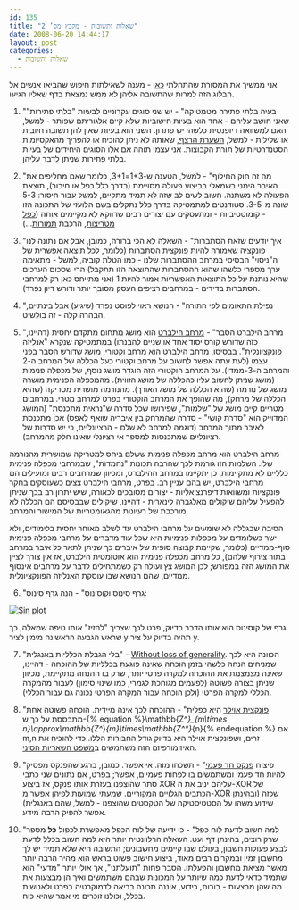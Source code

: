 ```yaml
---
id: 135
title: "שאלות ותשובות - מקבץ מס’ 2"
date: 2008-06-20 14:44:17
layout: post
categories: 
  - שאלות ותשובות
---
```

אני ממשיך את המסורת שהתחלתי <a href="http://www.gadial.net/2007/12/27/questions_and_answers_1/">כאן</a> - מענה לשאילתות חיפוש שהביאו אנשים אל הבלוג הזה למרות שהתשובה אליהן לא ממש נמצאת בדף שאליו הגיעו.

1) "בעיה בלתי פתירה מטמטיקה" - יש שני סוגים עקרוניים לבעיות "בלתי פתירות" שאני חושב עליהם - אחד הוא בעיות חישוביות שלא קיים אלגוריתם שפותר - למשל, האם למשוואה דיופנטית כלשהי יש פתרון. השני הוא בעיות שאין להן תשובה חיובית או שלילית - למשל, <a href="http://he.wikipedia.org/wiki/%D7%94%D7%A9%D7%A2%D7%A8%D7%AA_%D7%94%D7%A8%D7%A6%D7%A3">השערת הרצף</a>, שאותה לא ניתן להוכיח או להפריך מהאקסיומות הסטנדרטיות של תורת הקבוצות. אני עצמי תוהה אם אלו הסוגים היחידים של בעיות בלתי פתירות שניתן לדבר עליהן.

2) "מה זה חוק החילוף" - למשל, הטענה ש-1+3=3+1, כלומר שאם מחליפים את האיבר הימני בשמאלי בביצוע פעולה מסויימת (בדרך כלל כפל או חיבור), תוצאת הפעולה לא משתנה. חשוב לשים לב שזה לא תמיד מתקיים, למשל עבור חיסור: 5-3 שונה מ-3-5. סטודנטים למתמטיקה בדרך כלל נתקלים בשם הלועזי של התכונה הזו - קומוטטיביות - ומתעסקים עם יצורים רבים שדווקא לא מקיימים אותה (<a href="http://he.wikipedia.org/wiki/%D7%9B%D7%A4%D7%9C_%D7%9E%D7%98%D7%A8%D7%99%D7%A6%D7%95%D7%AA">כפל מטריצות</a>, הרכבת <a href="http://he.wikipedia.org/wiki/%D7%AA%D7%9E%D7%95%D7%A8%D7%94_(%D7%9E%D7%AA%D7%9E%D7%98%D7%99%D7%A7%D7%94)">תמורות</a>...)

3) "איך יודעים שזאת הסתברות" - השאלה לא הכי ברורה, כמובן, אבל אם נתונה לנו פונקציה שאמורה להיות פונקצית הסתברות (כלומר, לכל תוצאה אפשרית של ה"ניסוי" הבסיסי במרחב ההסתברות שלנו - כמו הטלת קוביה, למשל - מתאימה ערך מספרי כלשהו שהוא ההסתברות שהתוצאה הזו תתקבל) הרי שסכום הערכים שהיא נותנת על כל התוצאות האפשריות אמור להיות 1 (אני מתייחס כאן רק למרחבי הסתברות בדידים - במרחבים רציפים העסק מסובך יותר ודורש דיון נפרד).

4) "נפילת התאומים לפי התורה" - הנושא ראוי לפוסט נפרד (שיגיע) אבל בינתיים, הבהרה קלה - זה בולשיט.

5) "מרחב הילברט הסבר" - <a href="http://he.wikipedia.org/wiki/%D7%9E%D7%A8%D7%97%D7%91_%D7%94%D7%99%D7%9C%D7%91%D7%A8%D7%98">מרחב הילברט</a> הוא מושג מתחום מתקדם יחסית (דהיינו, כזה שדורש קורס יסוד אחד או שניים להבנתו) במתמטיקה שנקרא "אנליזה פונקציונלית". בבסיסו, מרחב הילברט הוא מרחב וקטורי, מושג שדורש הסבר בפני עצמו (לעת עתה אפשר לחשוב על מרחב וקטורי כעל הכללה של המרחב ה-2 והמרחב ה-3-ממדי). על המרחב הוקטורי הזה הוגדר מושג נוסף, של מכפלה פנימית (מושג שניתן לחשוב עליו כהכללה של מושג הזווית). מהמכפלה הפנימית מושרה מושג של נורמה (שהוא הכללה של מושג האורך). מהנורמה מושרית מטריקה (שהיא הכללה של מרחק), מה שהופך את המרחב הוקטורי בפרט למרחב מטרי. במרחבים מטריים קיים מושג של "שלמות", שפירושו שכל סדרה ש"נראית מתכנסת" (המושג המדוייק הוא "סדרת קושי" - סדרה שהמרחק בין איבריה שואף לאפס) אכן מתכנסת לאיבר מתוך המרחב (דוגמה למרחב לא שלם - הרציונליים, כי יש סדרות של רציונליים שמתכנסות למספר אי רציונלי שאינו חלק מהמרחב).

מרחב הילברט הוא מרחב מכפלה פנימית ששלם ביחס למטריקה שמושרית מהנורמה שלו. השלמות הזו גורמת לכך שהרבה תכונות "נחמדות", שבמרחבי מכפלה פנימית כלליים לא מתקיימות, כן יתקיימו במרחב ההילברט, ומכיוון שמרחבים רבים ומועילים הם מרחבי הילברט, יש בהם עניין רב. בפרט, מרחבי הילברט צצים כשעוסקים בחקר פונקציות ומשוואות דיפרנציאליות - יצורים מסובכים לכאורה, שיש יתרון רב בכך שניתן להפעיל עליהם שיקולים מאלגברה לינארית - דהיינו, שיקולים שבבסיסם הם הכללה לא מורכבת של רעיונות מהגאומטריות של המישור והמרחב.

הסיבה שבגללה לא שומעים על מרחבי הילברט עד לשלב מאוחר יחסית בלימודים, ולא ישר כשלומדים על מכפלות פנימיות היא שכל עוד מדברים על מרחבי מכפלה פנימית סוף-ממדיים (כלומר, שקיימת קבוצה סופית של איברים כך שניתן לתאר כל איבר במרחב בתור צירוף שלהם), כל מרחב מכפלה פנימית הוא אוטומטית הילברט, אז אין צורך לציין את המושג הזה במפורש; לכן המושג צץ ועולה רק כשמתחילים לדבר על מרחבים אינסוף ממדיים, שהם הנושא שבו עוסקת האנליזה הפונקציונלית.

6) "גרף סינוס וקוסינוס" - הנה גרף סינוס:

<a href="{{site.baseurl}}{{site.post_images}}/2008/05/sinplot.png" title="Sin plot"><img src="{{site.baseurl}}{{site.post_images}}/2008/05/sinplot.png" alt="Sin plot" /></a>

גרף של קוסינוס הוא אותו הדבר בדיוק, פרט לכך שצריך "להזיז" אותו טיפה שמאלה, כך שראש הגבעה הראשונה מימין לציר y תהיה בדיוק על ציר y.

7) "בלי הגבלת הכלליות באנגלית" - <a href="http://en.wikipedia.org/wiki/Without_loss_of_generality">Without loss of generality</a>. הכוונה היא לכך שמניחים הנחה כלשהי בזמן הוכחה שאינה פוגעת בכלליות של ההוכחה - דהיינו, שאינה מצמצמת את ההוכחה למקרה פרטי יותר, שרק בו ההנחה מתקיימת, מכיוון שניתן בצורה פשוטה (לפעמים מגוחכת לגמרי, כמו שינוי סימון) לעבור מהמקרה הכללי למקרה הפרטי (ולכן הוכחה עבור המקרה הפרטי נכונה גם עבור הכללי).

8) "<a href="http://he.wikipedia.org/wiki/%D7%A4%D7%95%D7%A0%D7%A7%D7%A6%D7%99%D7%AA_%D7%90%D7%95%D7%99%D7%9C%D7%A8">פונקצית אוילר</a> היא כפלית" - ההוכחה לכך אינה מיידית. הוכחה פשוטה אחת מתבססת על כך ש-{% equation %}\mathbb{Z^*}_{m\times n}\approx\mathbb{Z^*}_{m}\times\mathbb{Z^*}_{n}{% endequation %} אם m,n זרים, ושפונקצית אוילר היא בדיוק גודל החבורות הללו. כדי להוכיח את האיזומורפיזם הזה משתמשים ב<a href="http://he.wikipedia.org/wiki/%D7%9E%D7%A9%D7%A4%D7%98_%D7%94%D7%A9%D7%90%D7%A8%D7%99%D7%95%D7%AA_%D7%94%D7%A1%D7%99%D7%A0%D7%99">משפט השאריות הסיני</a>.

9) "פיצוח <a href="http://he.wikipedia.org/wiki/%D7%A4%D7%A0%D7%A7%D7%A1_%D7%97%D7%93_%D7%A4%D7%A2%D7%9E%D7%99">פנקס חד פעמי</a>" - תשכחו מזה. אי אפשר. כמובן, ברגע שהפנקס מפסיק להיות חד פעמי ומשתמשים בו לפחות פעמיים, אפשר; בפרט, אם נתונים שני כתבי סתר שהוצפנו בעזרת אותו פנקס, אז ביצוע XOR עליהם יניב את ה-XOR של הכתבים הגלויים המקוריים. שמעתי שמועות לפיהן אפשר מ-XOR שכזה (ובהינתן שידוע משהו על הסטטיסטיקה של הטקסטים שהוצפנו - למשל, שהם באנגלית) אפשר להפיק הרבה מידע.

10) "למה חשוב לדעת לוח כפל" - כי ידיעה של לוח הכפל מאפשרת לכפול <strong>כל</strong> מספר שרק רוצים, בהינתן דף ועט. השאלה הרלוונטית יותר היא למה חשוב בכלל לדעת לבצע פעולות חשבון, בעולם שבו קיימים מחשבונים; התשובה היא שלא תמיד יש לך מחשבון זמין ובמקרים רבים מאוד, ביצוע חישוב פשוט בראש הוא מהיר הרבה יותר מאשר מציאת מחשבון והפעלתו. הסבר פחות "תועלתני", אך אולי יותר "מדעי" הוא שתמיד כדאי לדעת כמה שיותר על המכונות שבהם משתמשים ואיך הן מבצעות את מה שהן מבצעות - בורות, כידוע, איננה תכונה בריאה לדמוקרטיה בפרט ולאנושות בכלל, וכולנו זוכרים מי אמר שהיא כוח.

